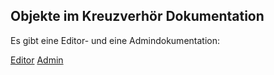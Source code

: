 ## Objekte im Kreuzverhör Dokumentation

Es gibt eine Editor- und eine Admindokumentation:

[Editor](editor-doc.md)
[Admin](admin-doc.md)
